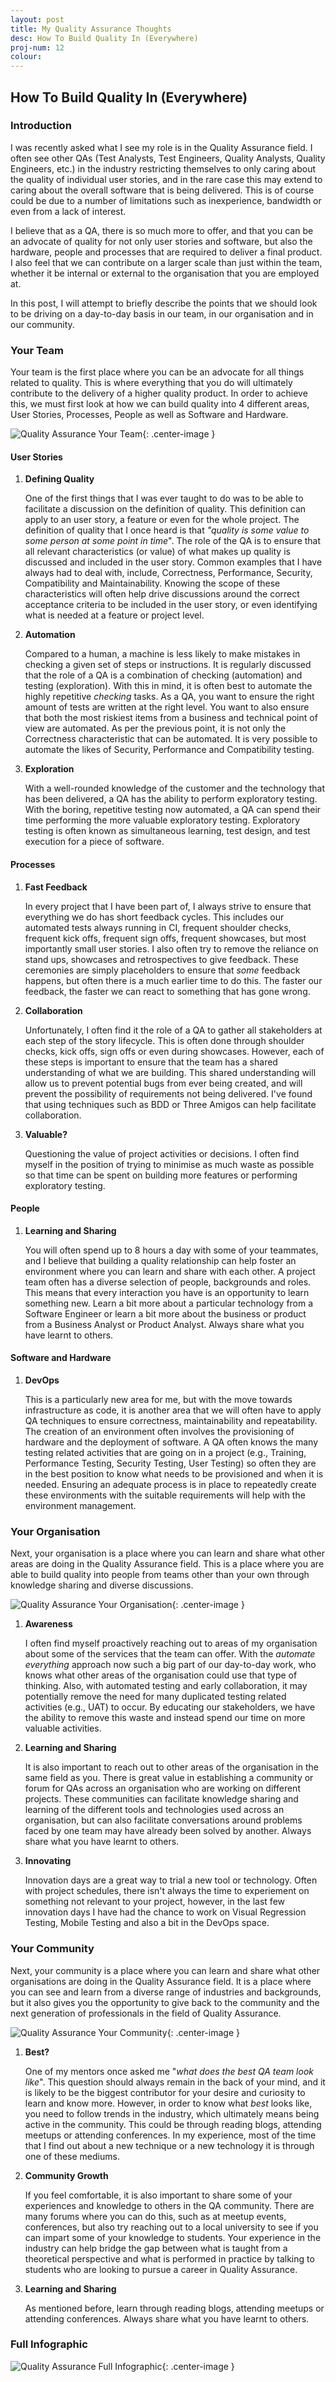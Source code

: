 ```yaml
---
layout: post
title: My Quality Assurance Thoughts
desc: How To Build Quality In (Everywhere)
proj-num: 12
colour: 
---
```




## How To Build Quality In (Everywhere)

### Introduction

I was recently asked what I see my role is in the Quality Assurance field.  I often see other QAs (Test Analysts, Test Engineers, Quality Analysts, Quality Engineers, etc.) in the industry restricting themselves to only caring about the quality of individual user stories, and in the rare case this may extend to caring about the overall software that is being delivered.  This is of course could be due to a number of limitations such as inexperience, bandwidth or even from a lack of interest.  

I believe that as a QA, there is so much more to offer, and that you can be an advocate of quality for not only user stories and software, but also the hardware, people and processes that are required to deliver a final product.  I also feel that we can contribute on a larger scale than just within the team, whether it be internal or external to the organisation that you are employed at.  

In this post, I will attempt to briefly describe the points that we should look to be driving on a day-to-day basis in our team, in our organisation and in our community.

### Your Team

Your team is the first place where you can be an advocate for all things related to quality.  This is where everything that you do will ultimately contribute to the delivery of a higher quality product.  In order to achieve this, we must first look at how we can build quality into 4 different areas, User Stories, Processes, People as well as Software and Hardware.

![Quality Assurance Your Team](../images/Quality-YourTeam.png){: .center-image }

#### User Stories

1. **Defining Quality**

   One of the first things that I was ever taught to do was to be able to facilitate a discussion on the definition of quality.  This definition can apply to an user story, a feature or even for the whole project.  The definition of quality that I once heard is that _"quality is some value to some person at some point in time_".  The role of the QA is to ensure that all relevant characteristics (or value) of what makes up quality is discussed and included in the user story.  Common examples that I have always had to deal with, include, Correctness, Performance, Security, Compatibility and Maintainability.  Knowing the scope of these characteristics will often help drive discussions around the correct acceptance criteria to be included in the user story, or even identifying what is needed at a feature or project level.
2. **Automation**  

   Compared to a human, a machine is less likely to make mistakes in checking a given set of steps or instructions.  It is regularly discussed that the role of a QA is a combination of checking (automation) and testing (exploration).  With this in mind, it is often best to automate the highly repetitive _checking_ tasks.  As a QA, you want to ensure the right amount of tests are written at the right level.  You want to also ensure that both the most riskiest items from a business and technical point of view are automated.  As per the previous point, it is not only the Correctness characteristic that can be automated.  It is very possible to automate the likes of Security, Performance and Compatibility testing.
3. **Exploration**
   
   With a well-rounded knowledge of the customer and the technology that has been delivered, a QA has the ability to perform exploratory testing.  With the boring, repetitive testing now automated, a QA can spend their time performing the more valuable exploratory testing.  Exploratory testing is often known as simultaneous learning, test design, and test execution for a piece of software.

#### Processes

1. **Fast Feedback**

   In every project that I have been part of, I always strive to ensure that everything we do has short feedback cycles.  This includes our automated tests always running in CI, frequent shoulder checks, frequent kick offs, frequent sign offs, frequent showcases, but most importantly small user stories.  I also often try to remove the reliance on stand ups, showcases and retrospectives to give feedback.  These ceremonies are simply placeholders to ensure that _some_ feedback happens, but often there is a much earlier time to do this.  The faster our feedback, the faster we can react to something that has gone wrong.
2. **Collaboration**
  
   Unfortunately, I often find it the role of a QA to gather all stakeholders at each step of the story lifecycle.  This is often done through shoulder checks, kick offs, sign offs or even during showcases.  However, each of these steps is important to ensure that the team has  a shared understanding of what we are building.  This shared understanding will allow us to prevent potential bugs from ever being created, and will prevent the possibility of requirements not being delivered.  I've found that using techniques such as BDD or Three Amigos can help facilitate collaboration.
3. **Valuable?**

   Questioning the value of project activities or decisions.  I often find myself in the position of trying to minimise as much waste as possible so that time can be spent on building more features or performing exploratory testing.

#### People

1. **Learning and Sharing**
   
   You will often spend up to 8 hours a day with some of your teammates, and I believe that building a quality relationship can help foster an environment where you can learn and share with each other.  A project team often has a diverse selection of people, backgrounds and roles.  This means that every interaction you have is an opportunity to learn something new.  Learn a bit more about a particular technology from a Software Engineer or learn a bit more about the business or product from a Business Analyst or Product Analyst.  Always share what you have learnt to others.

#### Software and Hardware

1. **DevOps**

   This is a particularly new area for me, but with the move towards infrastructure as code, it is another area that we will often have to apply QA techniques to ensure correctness, maintainability and repeatability.  The creation of an environment often involves the provisioning of hardware and the deployment of software.  A QA often knows the many testing related activities that are going on in a project (e.g., Training, Performance Testing, Security Testing, User Testing) so often they are in the best position to know what needs to be provisioned and when it is needed.  Ensuring an adequate process is in place to repeatedly create these environments with the suitable requirements will help with the environment management.

### Your Organisation

Next, your organisation is a place where you can learn and share what other areas are doing in the Quality Assurance field.  This is a place where you are able to build quality into people from teams other than your own through knowledge sharing and diverse discussions. 

![Quality Assurance Your Organisation](../images/Quality-YourOrganisation.png){: .center-image }

1. **Awareness**

   I often find myself proactively reaching out to areas of my organisation about some of the services that the team can offer.  With the _automate everything_ approach now such a big part of our day-to-day work, who knows what other areas of the organisation could use that type of thinking.  Also, with automated testing and early collaboration, it may potentially remove the need for many duplicated testing related activities (e.g., UAT) to occur.  By educating our stakeholders, we have the ability to remove this waste and instead spend our time on more valuable activities.
2. **Learning and Sharing**
 
   It is also important to reach out to other areas of the organisation in the same field as you.  There is great value in establishing a community or forum for QAs across an organisation who are working on different projects.  These communities can facilitate knowledge sharing and learning of the different tools and technologies used across an organisation, but can also facilitate conversations around problems faced by one team may have already been solved by another.  Always share what you have learnt to others.

3. **Innovating**

   Innovation days are a great way to trial a new tool or technology.  Often with project schedules, there isn't always the time to experiement on something not relevant to your project, however, in the last few innovation days I have had the chance to work on Visual Regression Testing, Mobile Testing and also a bit in the DevOps space.

### Your Community

Next, your community is a place where you can learn and share what other organisations are doing in the Quality Assurance field.  It is a place where you can see and learn from a diverse range of industries and backgrounds, but it also gives you the opportunity to give back to the community and the next generation of professionals in the field of Quality Assurance.

![Quality Assurance Your Community](../images/Quality-YourCommunity.png){: .center-image }

1. **Best?**

   One of my mentors once asked me "_what does the best QA team look like_".  This question should always remain in the back of your mind, and it is likely to be the biggest contributor for your desire and curiosity to learn and know more.  However, in order to know what _best_ looks like, you need to follow  trends in the industry, which ultimately means being active in the community.  This could be through reading blogs, attending meetups or attending conferences.  In my experience, most of the time that I find out about a new technique or a new technology it is through one of these mediums.
2. **Community Growth**
 
   If you feel comfortable, it is also important to share some of your experiences and knowledge to others in the QA community.  There are many forums where you can do this, such as at meetup events, conferences, but also try reaching out to a local university to see if you can impart some of your knowledge to students.  Your experience in the industry can help bridge the gap between what is taught from a theoretical perspective and what is performed in practice by talking to students who are looking to pursue a career in Quality Assurance.
3. **Learning and Sharing**

   As mentioned before, learn through reading blogs, attending meetups or attending conferences.  Always share what you have learnt to others.

### Full Infographic

![Quality Assurance Full Infographic](../images/Quality.png){: .center-image }
